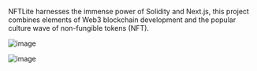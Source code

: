NFTLite harnesses the immense power of Solidity and Next.js, this project combines elements of Web3 blockchain development and the popular culture wave of non-fungible tokens (NFT).


![image](https://user-images.githubusercontent.com/25077504/197508478-e20d1930-a766-4254-92a2-0c6eae4f9a9e.png)

![image](https://user-images.githubusercontent.com/25077504/197516513-d538d145-41b4-4fa2-9385-c571399b7de3.png)

